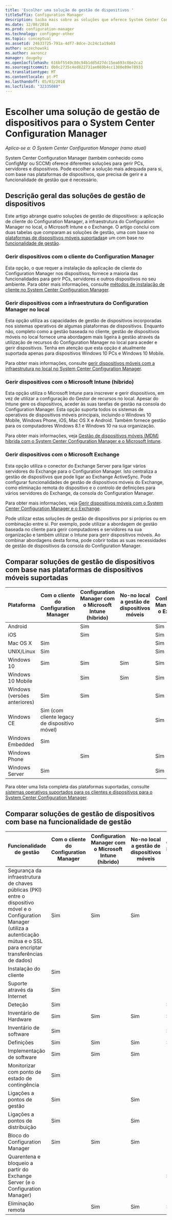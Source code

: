 ```yaml
---
title: 'Escolher uma solução de gestão de dispositivos '
titleSuffix: Configuration Manager
description: Saiba mais sobre as soluções que oferece System Center Configuration Manager para gerir PCs, servidores e dispositivos.
ms.date: 12/08/2016
ms.prod: configuration-manager
ms.technology: configmgr-other
ms.topic: conceptual
ms.assetid: 24633725-791a-4df7-8dce-2c24c1a19a03
author: aczechowski
ms.author: aaroncz
manager: dougeby
ms.openlocfilehash: 616bf5549c80c94b1dd5d27dc15ea693c86e2ca2
ms.sourcegitcommit: 0b0c2735c4ed822731ae069b4cc1380e89e78933
ms.translationtype: MT
ms.contentlocale: pt-PT
ms.lasthandoff: 05/03/2018
ms.locfileid: "32335080"
---
```

# <a name="choose-a-device-management-solution-for-system-center-configuration-manager"></a>Escolher uma solução de gestão de dispositivos para o System Center Configuration Manager

*Aplica-se a: O System Center Configuration Manager (ramo atual)*

System Center Configuration Manager (também conhecido como ConfigMgr ou SCCM) oferece diferentes soluções para gerir PCs, servidores e dispositivos. Pode escolher a solução mais adequada para si, com base nas plataformas de dispositivos, que precisa de gerir e a funcionalidade de gestão que é necessário.  


##  <a name="overview-of-device-management-solutions"></a>Descrição geral das soluções de gestão de dispositivos  
 Este artigo abrange quatro soluções de gestão de dispositivos: a aplicação de cliente do Configuration Manager, a infraestrutura do Configuration Manager no local, o Microsoft Intune e o Exchange. O artigo conclui com duas tabelas que comparam as soluções de gestão, uma com base no [plataformas de dispositivos móveis suportadas](#compare-device-management-solutions-based-on-supported-mobile-device-platforms)e um com base no [funcionalidade de gestão](#compare-mobile-device-management-solutions-based-on-management-functionality).


###  <a name="manage-devices-with-the-configuration-manager-client"></a>Gerir dispositivos com o cliente do Configuration Manager  

Esta opção, o que requer a instalação da aplicação de cliente do Configuration Manager nos dispositivos, fornece a maioria das funcionalidades para gerir PCs, servidores e outros dispositivos no seu ambiente. Para obter mais informações, consulte [métodos de instalação de cliente no System Center Configuration Manager](/sccm/core/clients/deploy/plan/client-installation-methods).  

###  <a name="manage-devices-with-on-premises-configuration-manager-infrastructure"></a>Gerir dispositivos com a infraestrutura do Configuration Manager no local  

Esta opção utiliza as capacidades de gestão de dispositivos incorporadas nos sistemas operativos de algumas plataformas de dispositivos. Enquanto não, completo como a gestão baseada no cliente, gestão de dispositivos móveis no local fornece uma abordagem mais ligeira à gestão através da utilização de recursos do Configuration Manager no local para aceder e gerir dispositivos. Tenha em atenção que esta opção é atualmente suportada apenas para dispositivos Windows 10 PCs e Windows 10 Mobile.  

Para obter mais informações, consulte [gerir dispositivos móveis com a infraestrutura no local no System Center Configuration Manager](../../mdm/understand/manage-mobile-devices-with-on-premises-infrastructure.md).  

###  <a name="manage-devices-with-microsoft-intune-hybrid"></a>Gerir dispositivos com o Microsoft Intune (híbrido)  

Esta opção utiliza o Microsoft Intune para inscrever e gerir dispositivos, em vez de utilizar a configuração do Gestor de recursos no local. Apesar do Intune gere os dispositivos, aceder às suas tarefas de gestão na consola do Configuration Manager. Esta opção suporta todos os sistemas de operativos de dispositivos móveis principais, incluindo o Windows 10 Mobile, Windows Phone, iOS, Mac OS X e Android. Também fornece gestão para os computadores Windows 8.1 e Windows 10 na sua organização.  

Para obter mais informações, veja [Gestão de dispositivos móveis (MDM) híbrida com o System Center Configuration Manager e o Microsoft Intune](../../mdm/understand/hybrid-mobile-device-management.md).  

###  <a name="manage-devices-with-microsoft-exchange"></a>Gerir dispositivos com o Microsoft Exchange  

Esta opção utiliza o conector do Exchange Server para ligar vários servidores do Exchange para o Configuration Manager. Isto centraliza a gestão de dispositivos que pode ligar ao Exchange ActiveSync. Pode configurar funcionalidades de gestão de dispositivos móveis do Exchange, como eliminação remota do dispositivo e o controlo de definições para vários servidores do Exchange, da consola do Configuration Manager.  

Para obter mais informações, veja [Gerir dispositivos móveis com o System Center Configuration Manager e o Exchange](../../mdm/deploy-use/manage-mobile-devices-with-exchange-activesync.md).  

Pode utilizar estas soluções de gestão de dispositivos por si próprios ou em combinação entre si. Por exemplo, pode utilizar a abordagem de gestão baseada no cliente para gerir computadores e servidores na sua organização e também utilizar o Intune para gerir dispositivos móveis. Ao combinar abordagens desta forma, pode cobrir todas as suas necessidades de gestão de dispositivos da consola do Configuration Manager.  

## <a name="compare-device-management-solutions-based-on-supported-mobile-device-platforms"></a>Comparar soluções de gestão de dispositivos com base nas plataformas de dispositivos móveis suportadas  

|Plataforma|Com o cliente do Configuration Manager|Configuration Manager com o Microsoft Intune (híbrido)|No\-no local a gestão de dispositivos móveis|Configuration Manager com o Exchange|  
|--------------|-------------------------------------------|-------------------------------------------------------------------|-------------------------------|-----------------------------------------|  
|Android||Sim||Sim|  
|iOS||Sim||Sim|  
|Mac OS X|Sim|||Sim|  
|UNIX/Linux|Sim|||Sim|  
|Windows 10|Sim|Sim|Sim|Sim|  
|Windows 10 Mobile||Sim|Sim|Sim|  
|Windows (versões anteriores)|Sim|Sim||Sim|  
|Windows CE|Sim (com cliente legacy de dispositivo móvel)|||Sim|  
|Windows Embedded|Sim||||  
|Windows Phone||Sim||Sim|  
|Windows Server|Sim|||Sim|  

 Para obter uma lista completa das plataformas suportadas, consulte [sistemas operativos suportados para os clientes e dispositivos para o System Center Configuration Manager](configs\supported-operating-systems-for-clients-and-devices.md).

##  <a name="bkmk_comp2"></a> Comparar soluções de gestão de dispositivos com base na funcionalidade de gestão  

|Funcionalidade de gestão|Com o cliente do Configuration Manager|Configuration Manager com o Microsoft Intune (híbrido)|No\-no local a gestão de dispositivos móveis|Configuration Manager com o Exchange|  
|------------------------------|-------------------------------------------|-------------------------------------------------------------------|-------------------------------|-----------------------------------------|  
|Segurança da infraestrutura de chaves públicas (PKI) entre o dispositivo móvel e o Configuration Manager (utiliza a autenticação mútua e o SSL para encriptar transferências de dados)|Sim|Sim|Sim||  
|Instalação do cliente|Sim||||  
|Suporte através da Internet|Sim||||  
|Deteção|Sim|||Sim|  
|Inventário de Hardware|Sim|Sim|Sim|Sim|  
|Inventário de software|Sim|||Sim|  
|Definições|Sim|Sim|Sim|Sim|  
|Implementação de software|Sim|Sim|Sim||  
|Monitorizar com ponto de estado de contingência|Sim||||  
|Ligações a pontos de gestão|Sim||Sim||  
|Ligações a pontos de distribuição|Sim||Sim||  
|Bloco do Configuration Manager|Sim|Sim|Sim||  
|Quarentena e bloqueio a partir do Exchange Server (e o Configuration Manager)||||Sim|  
|Eliminação remota| |Sim|Sim|Sim|  
